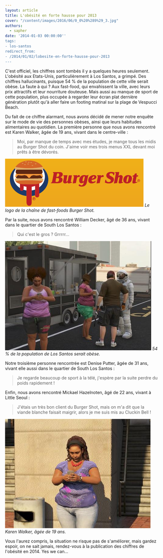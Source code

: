 ```yaml
---
layout: article
title: L'obésité en forte hausse pour 2013
cover: "/content/images/2016/06/0_0%20%289%29_3.jpg"
authors:
  - sapher
date: '2014-01-03 00:00:00''
tags:
- los-santos
redirect_from:
- /2014/01/02/lobesite-en-forte-hausse-pour-2013
---
```


C'est officiel, les chiffres sont tombés il y a quelques heures seulement. L'obésité aux Etats-Unis, particulièrement à Los Santos, a grimpé. Des chiffres hallucinants, puisque 54 % de la population de cette ville serait obèse. La faute à qui ? Aux fast-food, qui envahissent la ville, avec leurs prix attractifs et leur nourriture douteuse. Mais aussi au manque de sport de cette population, plus occupée à regarder leur écran plat dernière génération plutôt qu'à aller faire un footing matinal sur la plage de Vespucci Beach.

Du fait de ce chiffre alarmant, nous avons décidé de mener notre enquête sur le mode de vie des personnes obèses, ainsi que leurs habitudes alimentaires au quotidien. La première personne que nous avons rencontré est Karen Walker, âgée de 19 ans, vivant dans le centre-ville :

> Moi, par manque de temps avec mes études, je mange tous les midis au Burger Shot du coin. J'aime voir mes trois menus XXL devant moi prêts à être dévorés.

![Le logo de la chaîne de fast-foods Burger Shot.](/content/images/2016/06/Burger-Shot-Logo%252.png)
_Le logo de la chaîne de fast-foods Burger Shot._

Par la suite, nous avons rencontré William Decker, âgé de 36 ans, vivant dans le quartier de South Los Santos :

> Qui c'est le gros ? Grrrrr...

![54 % de la population de Los Santos serait obèse.](/content/images/2016/06/0_0%20%288%29_3.jpg)
_54 % de la population de Los Santos serait obèse._

Notre troisième personne rencontrée est Denise Putter, âgée de 31 ans, vivant elle aussi dans le quartier de South Los Santos :

> Je regarde beaucoup de sport à la télé, j'espère par la suite perdre du poids rapidement !

Enfin, nous avons rencontré Mickael Hazelnoten, âgé de 22 ans, vivant à Little Seoul :

> J'étais un très bon client du Burger Shot, mais on m'a dit que la viande blanche faisait maigrir, alors je me suis mis au Cluckin Bell !

![Karen Walker, âgée de 19 ans.](/content/images/2016/06/0_0%20%289%29_4.jpg)
_Karen Walker, âgée de 19 ans._

Vous l'aurez compris, la situation ne risque pas de s'améliorer, mais gardez espoir, on ne sait jamais, rendez-vous à la publication des chiffres de l'obésité en 2014. Yes we can...